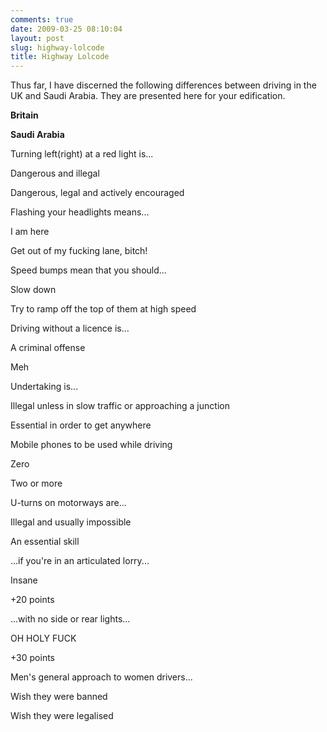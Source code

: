 ```yaml
---
comments: true
date: 2009-03-25 08:10:04
layout: post
slug: highway-lolcode
title: Highway Lolcode
---
```


Thus far, I have discerned the following differences between driving in the UK and Saudi Arabia.  They are presented here for your edification.

**Britain**

**Saudi Arabia**

Turning left(right) at a red light is...

Dangerous and illegal

Dangerous, legal and actively encouraged

Flashing your headlights means...

I am here

Get out of my fucking lane, bitch!

Speed bumps mean that you should...

Slow down

Try to ramp off the top of them at high speed

Driving without a licence is...

A criminal offense

Meh

Undertaking is...

Illegal unless in slow traffic or approaching a junction

Essential in order to get anywhere

Mobile phones to be used while driving

Zero

Two or more

U-turns on motorways are...

Illegal and usually impossible

An essential skill

...if you're in an articulated lorry...

Insane

+20 points

...with no side or rear lights...

OH HOLY FUCK

+30 points

Men's general approach to women drivers...

Wish they were banned

Wish they were legalised


